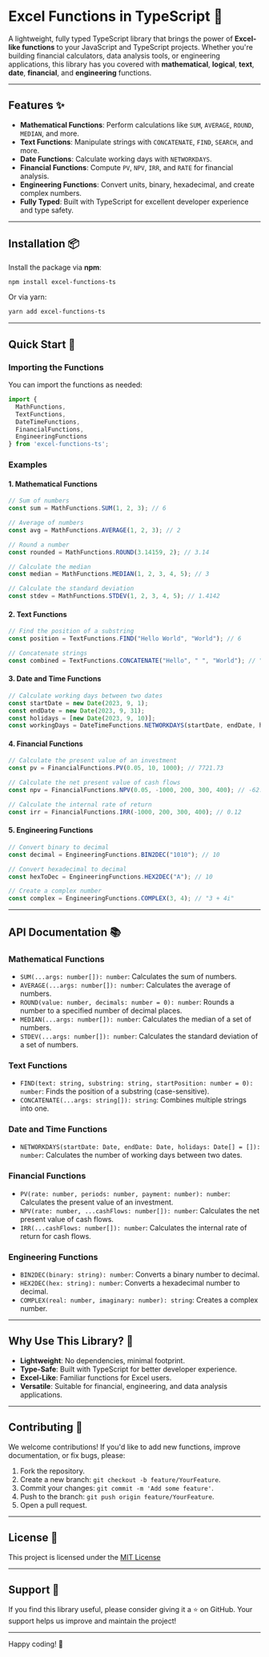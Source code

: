 # Excel Functions in TypeScript 🚀

A lightweight, fully typed TypeScript library that brings the power of **Excel-like functions** to your JavaScript and TypeScript projects. Whether you're building financial calculators, data analysis tools, or engineering applications, this library has you covered with **mathematical**, **logical**, **text**, **date**, **financial**, and **engineering** functions.

---

## Features ✨

- **Mathematical Functions**: Perform calculations like `SUM`, `AVERAGE`, `ROUND`, `MEDIAN`, and more.
- **Text Functions**: Manipulate strings with `CONCATENATE`, `FIND`, `SEARCH`, and more.
- **Date Functions**: Calculate working days with `NETWORKDAYS`.
- **Financial Functions**: Compute `PV`, `NPV`, `IRR`, and `RATE` for financial analysis.
- **Engineering Functions**: Convert units, binary, hexadecimal, and create complex numbers.
- **Fully Typed**: Built with TypeScript for excellent developer experience and type safety.

---

## Installation 📦

Install the package via **npm**:

```bash
npm install excel-functions-ts
```

Or via yarn:

```bash
yarn add excel-functions-ts
```

---

## Quick Start 🚀

### Importing the Functions
You can import the functions as needed:

```typescript
import {
  MathFunctions,
  TextFunctions,
  DateTimeFunctions,
  FinancialFunctions,
  EngineeringFunctions
} from 'excel-functions-ts';
```

### Examples

#### 1. Mathematical Functions

```typescript
// Sum of numbers
const sum = MathFunctions.SUM(1, 2, 3); // 6

// Average of numbers
const avg = MathFunctions.AVERAGE(1, 2, 3); // 2

// Round a number
const rounded = MathFunctions.ROUND(3.14159, 2); // 3.14

// Calculate the median
const median = MathFunctions.MEDIAN(1, 2, 3, 4, 5); // 3

// Calculate the standard deviation
const stdev = MathFunctions.STDEV(1, 2, 3, 4, 5); // 1.4142
```

#### 2. Text Functions

```typescript
// Find the position of a substring
const position = TextFunctions.FIND("Hello World", "World"); // 6

// Concatenate strings
const combined = TextFunctions.CONCATENATE("Hello", " ", "World"); // "Hello World"
```

#### 3. Date and Time Functions

```typescript
// Calculate working days between two dates
const startDate = new Date(2023, 9, 1);
const endDate = new Date(2023, 9, 31);
const holidays = [new Date(2023, 9, 10)];
const workingDays = DateTimeFunctions.NETWORKDAYS(startDate, endDate, holidays); // 21
```

#### 4. Financial Functions

```typescript
// Calculate the present value of an investment
const pv = FinancialFunctions.PV(0.05, 10, 1000); // 7721.73

// Calculate the net present value of cash flows
const npv = FinancialFunctions.NPV(0.05, -1000, 200, 300, 400); // -62.85

// Calculate the internal rate of return
const irr = FinancialFunctions.IRR(-1000, 200, 300, 400); // 0.12
```

#### 5. Engineering Functions

```typescript
// Convert binary to decimal
const decimal = EngineeringFunctions.BIN2DEC("1010"); // 10

// Convert hexadecimal to decimal
const hexToDec = EngineeringFunctions.HEX2DEC("A"); // 10

// Create a complex number
const complex = EngineeringFunctions.COMPLEX(3, 4); // "3 + 4i"
```

---

## API Documentation 📚

### Mathematical Functions
- `SUM(...args: number[]): number`: Calculates the sum of numbers.
- `AVERAGE(...args: number[]): number`: Calculates the average of numbers.
- `ROUND(value: number, decimals: number = 0): number`: Rounds a number to a specified number of decimal places.
- `MEDIAN(...args: number[]): number`: Calculates the median of a set of numbers.
- `STDEV(...args: number[]): number`: Calculates the standard deviation of a set of numbers.

### Text Functions
- `FIND(text: string, substring: string, startPosition: number = 0): number`: Finds the position of a substring (case-sensitive).
- `CONCATENATE(...args: string[]): string`: Combines multiple strings into one.

### Date and Time Functions
- `NETWORKDAYS(startDate: Date, endDate: Date, holidays: Date[] = []): number`: Calculates the number of working days between two dates.

### Financial Functions
- `PV(rate: number, periods: number, payment: number): number`: Calculates the present value of an investment.
- `NPV(rate: number, ...cashFlows: number[]): number`: Calculates the net present value of cash flows.
- `IRR(...cashFlows: number[]): number`: Calculates the internal rate of return for cash flows.

### Engineering Functions
- `BIN2DEC(binary: string): number`: Converts a binary number to decimal.
- `HEX2DEC(hex: string): number`: Converts a hexadecimal number to decimal.
- `COMPLEX(real: number, imaginary: number): string`: Creates a complex number.

---

## Why Use This Library? 🤔

- **Lightweight**: No dependencies, minimal footprint.
- **Type-Safe**: Built with TypeScript for better developer experience.
- **Excel-Like**: Familiar functions for Excel users.
- **Versatile**: Suitable for financial, engineering, and data analysis applications.

---

## Contributing 🤝

We welcome contributions! If you'd like to add new functions, improve documentation, or fix bugs, please:

1. Fork the repository.
2. Create a new branch: `git checkout -b feature/YourFeature`.
3. Commit your changes: `git commit -m 'Add some feature'`.
4. Push to the branch: `git push origin feature/YourFeature`.
5. Open a pull request.

---

## License 📄

This project is licensed under the [MIT License](https://github.com/ItsEhsanMM/excel-functions/blob/main/LICENSE)

---

## Support 💖

If you find this library useful, please consider giving it a ⭐️ on GitHub. Your support helps us improve and maintain the project!

---

Happy coding! 🎉

